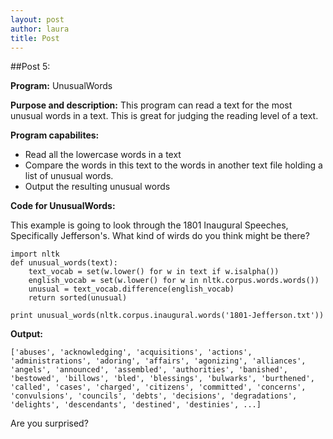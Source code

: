 ```yaml
---
layout: post
author: laura
title: Post
---
```


##Post 5:

__Program:__ UnusualWords

__Purpose and description:__ This program  can read a text for the most unusual words in a text. This is great for judging the reading level of a text.

__Program capabilites:__
* Read all the lowercase words in a text
* Compare the words in this text to the words in another text file holding a list of unusual words.
* Output the resulting unusual words
	
	
__Code for UnusualWords:__

This example is going to look through the 1801 Inaugural Speeches, Specifically Jefferson's. What kind of wirds do you think might be there?

```
import nltk
def unusual_words(text):
    text_vocab = set(w.lower() for w in text if w.isalpha())
    english_vocab = set(w.lower() for w in nltk.corpus.words.words())
    unusual = text_vocab.difference(english_vocab)
    return sorted(unusual)

print unusual_words(nltk.corpus.inaugural.words('1801-Jefferson.txt'))

```						

__Output:__

```
['abuses', 'acknowledging', 'acquisitions', 'actions', 'administrations', 'adoring', 'affairs', 'agonizing', 'alliances', 'angels', 'announced', 'assembled', 'authorities', 'banished', 'bestowed', 'billows', 'bled', 'blessings', 'bulwarks', 'burthened', 'called', 'cases', 'charged', 'citizens', 'committed', 'concerns', 'convulsions', 'councils', 'debts', 'decisions', 'degradations', 'delights', 'descendants', 'destined', 'destinies', ...]

```

Are you surprised?
